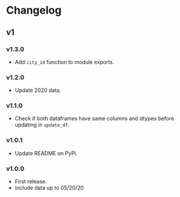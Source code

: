 # Changelog

## v1

### v1.3.0

- Add `city_id` function to module exports.

### v1.2.0

- Update 2020 data.

### v1.1.0

- Check if both dataframes have same columns and dtypes before updating in `update_df`.

### v1.0.1

- Update README on PyPi.

### v1.0.0

- First release.
- Include data up to 05/20/20
